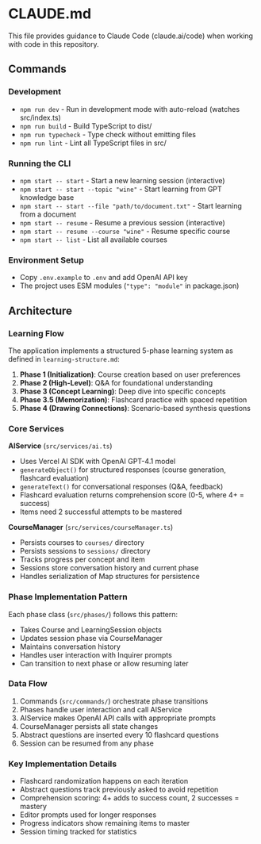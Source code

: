 # CLAUDE.md

This file provides guidance to Claude Code (claude.ai/code) when working with code in this repository.

## Commands

### Development
- `npm run dev` - Run in development mode with auto-reload (watches src/index.ts)
- `npm run build` - Build TypeScript to dist/
- `npm run typecheck` - Type check without emitting files
- `npm run lint` - Lint all TypeScript files in src/

### Running the CLI
- `npm start -- start` - Start a new learning session (interactive)
- `npm start -- start --topic "wine"` - Start learning from GPT knowledge base
- `npm start -- start --file "path/to/document.txt"` - Start learning from a document
- `npm start -- resume` - Resume a previous session (interactive)
- `npm start -- resume --course "wine"` - Resume specific course
- `npm start -- list` - List all available courses

### Environment Setup
- Copy `.env.example` to `.env` and add OpenAI API key
- The project uses ESM modules (`"type": "module"` in package.json)

## Architecture

### Learning Flow
The application implements a structured 5-phase learning system as defined in `learning-structure.md`:

1. **Phase 1 (Initialization)**: Course creation based on user preferences
2. **Phase 2 (High-Level)**: Q&A for foundational understanding
3. **Phase 3 (Concept Learning)**: Deep dive into specific concepts
4. **Phase 3.5 (Memorization)**: Flashcard practice with spaced repetition
5. **Phase 4 (Drawing Connections)**: Scenario-based synthesis questions

### Core Services

**AIService** (`src/services/ai.ts`)
- Uses Vercel AI SDK with OpenAI GPT-4.1 model
- `generateObject()` for structured responses (course generation, flashcard evaluation)
- `generateText()` for conversational responses (Q&A, feedback)
- Flashcard evaluation returns comprehension score (0-5, where 4+ = success)
- Items need 2 successful attempts to be mastered

**CourseManager** (`src/services/courseManager.ts`)
- Persists courses to `courses/` directory
- Persists sessions to `sessions/` directory
- Tracks progress per concept and item
- Sessions store conversation history and current phase
- Handles serialization of Map structures for persistence

### Phase Implementation Pattern
Each phase class (`src/phases/`) follows this pattern:
- Takes Course and LearningSession objects
- Updates session phase via CourseManager
- Maintains conversation history
- Handles user interaction with Inquirer prompts
- Can transition to next phase or allow resuming later

### Data Flow
1. Commands (`src/commands/`) orchestrate phase transitions
2. Phases handle user interaction and call AIService
3. AIService makes OpenAI API calls with appropriate prompts
4. CourseManager persists all state changes
5. Abstract questions are inserted every 10 flashcard questions
6. Session can be resumed from any phase

### Key Implementation Details
- Flashcard randomization happens on each iteration
- Abstract questions track previously asked to avoid repetition
- Comprehension scoring: 4+ adds to success count, 2 successes = mastery
- Editor prompts used for longer responses
- Progress indicators show remaining items to master
- Session timing tracked for statistics